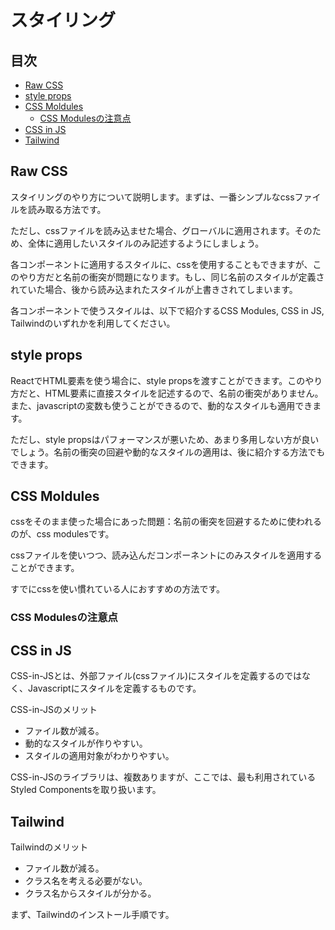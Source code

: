 <!-- omit in toc -->
# スタイリング

<!-- omit in toc -->
## 目次
- [Raw CSS](#raw-css)
- [style props](#style-props)
- [CSS Moldules](#css-moldules)
  - [CSS Modulesの注意点](#css-modulesの注意点)
- [CSS in JS](#css-in-js)
- [Tailwind](#tailwind)


## Raw CSS
スタイリングのやり方について説明します。まずは、一番シンプルなcssファイルを読み取る方法です。

ただし、cssファイルを読み込ませた場合、グローバルに適用されます。そのため、全体に適用したいスタイルのみ記述するようにしましょう。

各コンポーネントに適用するスタイルに、cssを使用することもできますが、このやり方だと名前の衝突が問題になります。もし、同じ名前のスタイルが定義されていた場合、後から読み込まれたスタイルが上書きされてしまいます。

各コンポーネントで使うスタイルは、以下で紹介するCSS Modules, CSS in JS, Tailwindのいずれかを利用してください。

## style props
ReactでHTML要素を使う場合に、style propsを渡すことができます。このやり方だと、HTML要素に直接スタイルを記述するので、名前の衝突がありません。また、javascriptの変数も使うことができるので、動的なスタイルも適用できます。

ただし、style propsはパフォーマンスが悪いため、あまり多用しない方が良いでしょう。名前の衝突の回避や動的なスタイルの適用は、後に紹介する方法でもできます。

## CSS Moldules
cssをそのまま使った場合にあった問題：名前の衝突を回避するために使われるのが、css modulesです。

cssファイルを使いつつ、読み込んだコンポーネントにのみスタイルを適用することができます。

すでにcssを使い慣れている人におすすめの方法です。

### CSS Modulesの注意点


## CSS in JS
CSS-in-JSとは、外部ファイル(cssファイル)にスタイルを定義するのではなく、Javascriptにスタイルを定義するものです。

CSS-in-JSのメリット
- ファイル数が減る。
- 動的なスタイルが作りやすい。
- スタイルの適用対象がわかりやすい。

CSS-in-JSのライブラリは、複数ありますが、ここでは、最も利用されているStyled Componentsを取り扱います。

## Tailwind

Tailwindのメリット
- ファイル数が減る。
- クラス名を考える必要がない。
- クラス名からスタイルが分かる。

まず、Tailwindのインストール手順です。